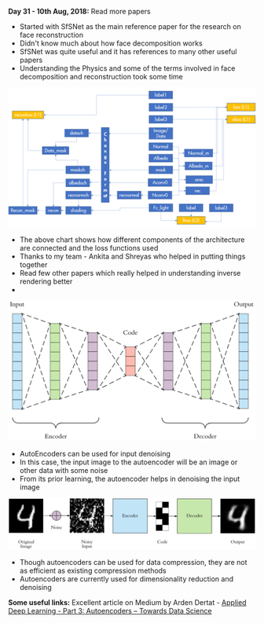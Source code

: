 **Day 31 - 10th Aug, 2018:** Read more papers

* Started with SfSNet as the main reference paper for the research on face reconstruction  
* Didn't know much about how face decomposition works  
* SfSNet was quite useful and it has references to many other useful papers  
* Understanding the Physics and some of the terms involved in face decomposition and reconstruction took some time  

<p><img src="https://raw.githubusercontent.com/theimgclist/100DaysOfMLCode/master/images/sfsnetloss.png"/></p>  

* The above chart shows how different components of the architecture are connected and the loss functions used  
* Thanks to my team - Ankita and Shreyas who helped in putting things together    
* Read few other papers which really helped in understanding inverse rendering better  
* 
<p><img src="https://raw.githubusercontent.com/theimgclist/100DaysOfMLCode/master/images/autoencoder.png"/></p>  

* AutoEncoders can be used for input denoising  
* In this case, the input image to the autoencoder will be an image or other data with some noise  
* From its prior learning, the autoencoder helps in denoising the input image    

<p><img src="https://raw.githubusercontent.com/theimgclist/100DaysOfMLCode/master/images/denoising.png"/></p>  

* Though autoencoders can be used for data compression, they are not as efficient as existing compression methods  
* Autoencoders are currently used for dimensionality reduction and denoising  

**Some useful links:**
Excellent article on Medium by Arden Dertat - [Applied Deep Learning - Part 3: Autoencoders – Towards Data Science](https://towardsdatascience.com/applied-deep-learning-part-3-autoencoders-1c083af4d798)
